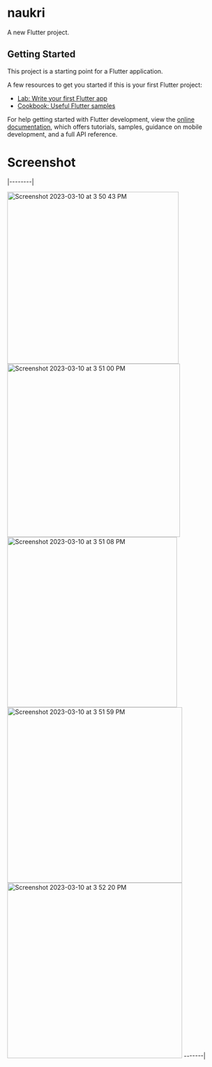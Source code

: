 # naukri

A new Flutter project.

## Getting Started

This project is a starting point for a Flutter application.

A few resources to get you started if this is your first Flutter project:

- [Lab: Write your first Flutter app](https://docs.flutter.dev/get-started/codelab)
- [Cookbook: Useful Flutter samples](https://docs.flutter.dev/cookbook)

For help getting started with Flutter development, view the
[online documentation](https://docs.flutter.dev/), which offers tutorials,
samples, guidance on mobile development, and a full API reference.

# Screenshot
|--------|

<img width="393" alt="Screenshot 2023-03-10 at 3 50 43 PM" src="https://user-images.githubusercontent.com/94772539/224288099-3f23cb45-d00f-4eb5-ad53-74de4189ef65.png">
<img width="396" alt="Screenshot 2023-03-10 at 3 51 00 PM" src="https://user-images.githubusercontent.com/94772539/224288177-8c3d53b6-f663-4818-a336-c4f3d2a55aa3.png">
<img width="389" alt="Screenshot 2023-03-10 at 3 51 08 PM" src="https://user-images.githubusercontent.com/94772539/224288214-63746de6-6645-49b2-b658-0861d215dd56.png">
<img width="401" alt="Screenshot 2023-03-10 at 3 51 59 PM" src="https://user-images.githubusercontent.com/94772539/224288306-9efd50b4-1a02-46fc-8c7f-2a9e0781e1be.png">
<img width="401" alt="Screenshot 2023-03-10 at 3 52 20 PM" src="https://user-images.githubusercontent.com/94772539/224288646-55e35509-b01f-43f1-8251-2bf0a4bb9342.png">
-------|
